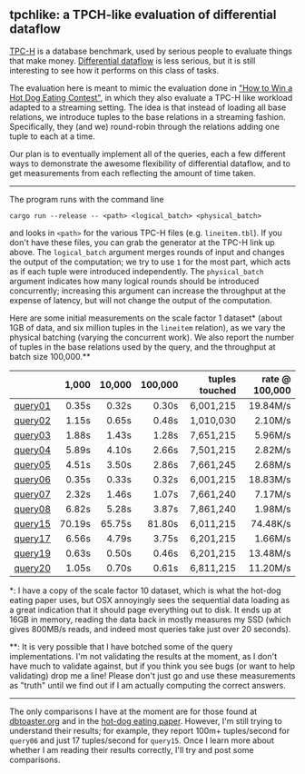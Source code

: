 ## tpchlike: a TPCH-like evaluation of differential dataflow

[TPC-H](http://www.tpc.org/tpch/) is a database benchmark, used by serious people to evaluate things that make money. [Differential dataflow](https://github.com/frankmcsherry/differential-dataflow) is less serious, but it is still interesting to see how it performs on this class of tasks.

The evaluation here is meant to mimic the evaluation done in ["How to Win a Hot Dog Eating Contest"](https://infoscience.epfl.ch/record/218203/files/sigmod2016-cr.pdf?version=1), in which they also evaluate a TPC-H like workload adapted to a streaming setting. The idea is that instead of loading all base relations, we introduce tuples to the base relations in a streaming fashion. Specifically, they (and we) round-robin through the relations adding one tuple to each at a time. 

Our plan is to eventually implement all of the queries, each a few different ways to demonstrate the awesome flexibility of differential dataflow, and to get measurements from each reflecting the amount of time taken. 

---

The program runs with the command line

    cargo run --release -- <path> <logical_batch> <physical_batch>

and looks in `<path>` for the various TPC-H files (e.g. `lineitem.tbl`). If you don't have these files, you can grab the generator at the TPC-H link up above. The `logical_batch` argument merges rounds of input and changes the output of the computation; we try to use `1` for the most part, which acts as if each tuple were introduced independently. The `physical_batch` argument indicates how many logical rounds should be introduced concurrently; increasing this argument can increase the throughput at the expense of latency, but will not change the output of the computation.

Here are some initial measurements on the scale factor 1 dataset* (about 1GB of data, and six million tuples in the `lineitem` relation), as we vary the physical batching (varying the concurrent work). We also report the number of tuples in the base relations used by the query, and the throughput at batch size 100,000.**

|                                                                                                               |  1,000 | 10,000 | 100,000 | tuples touched | rate @ 100,000 |
|--------------------------------------------------------------------------------------------------------------:|-------:|-------:|--------:|---------------:|---------------:|
| [query01](./src/queries/query01.rs) |  0.35s |  0.32s |   0.30s |      6,001,215 |       19.84M/s |
| [query02](https://github.com/frankmcsherry/differential-dataflow/blob/master/tpchlike/src/queries/query02.rs) |  1.15s |  0.65s |   0.48s |      1,010,030 |        2.10M/s |
| [query03](https://github.com/frankmcsherry/differential-dataflow/blob/master/tpchlike/src/queries/query03.rs) |  1.88s |  1.43s |   1.28s |      7,651,215 |        5.96M/s |
| [query04](https://github.com/frankmcsherry/differential-dataflow/blob/master/tpchlike/src/queries/query04.rs) |  5.89s |  4.10s |   2.66s |      7,501,215 |        2.82M/s |
| [query05](https://github.com/frankmcsherry/differential-dataflow/blob/master/tpchlike/src/queries/query05.rs) |  4.51s |  3.50s |   2.86s |      7,661,245 |        2.68M/s |
| [query06](https://github.com/frankmcsherry/differential-dataflow/blob/master/tpchlike/src/queries/query06.rs) |  0.35s |  0.33s |   0.32s |      6,001,215 |       18.83M/s |
| [query07](https://github.com/frankmcsherry/differential-dataflow/blob/master/tpchlike/src/queries/query07.rs) |  2.32s |  1.46s |   1.07s |      7,661,240 |        7.17M/s |
| [query08](https://github.com/frankmcsherry/differential-dataflow/blob/master/tpchlike/src/queries/query08.rs) |  6.82s |  5.28s |   3.87s |      7,861,240 |        1.98M/s |
| [query15](https://github.com/frankmcsherry/differential-dataflow/blob/master/tpchlike/src/queries/query15.rs) | 70.19s | 65.75s |  81.80s |      6,011,215 |       74.48K/s |
| [query17](https://github.com/frankmcsherry/differential-dataflow/blob/master/tpchlike/src/queries/query17.rs) |  6.56s |  4.79s |   3.75s |      6,201,215 |        1.66M/s |
| [query19](https://github.com/frankmcsherry/differential-dataflow/blob/master/tpchlike/src/queries/query19.rs) |  0.63s |  0.50s |   0.46s |      6,201,215 |       13.48M/s |
| [query20](https://github.com/frankmcsherry/differential-dataflow/blob/master/tpchlike/src/queries/query20.rs) |  1.05s |  0.70s |   0.61s |      6,811,215 |       11.20M/s |

*: I have a copy of the scale factor 10 dataset, which is what the hot-dog eating paper uses, but OSX annoyingly sees the sequential data loading as a great indication that it should page everything out to disk. It ends up at 16GB in memory, reading the data back in mostly measures my SSD (which gives 800MB/s reads, and indeed most queries take just over 20 seconds).

**: It is very possible that I have botched some of the query implementations. I'm not validating the results at the moment, as I don't have much to validate against, but if you think you see bugs (or want to help validating) drop me a line! Please don't just go and use these measurements as "truth" until we find out if I am actually computing the correct answers.

---

The only comparisons I have at the moment are for those found at [dbtoaster.org](http://www.dbtoaster.org/index.php?page=home&subpage=performance) and in the [hot-dog eating paper](https://infoscience.epfl.ch/record/218203/files/sigmod2016-cr.pdf?version=1). However, I'm still trying to understand their results; for example, they report 100m+ tuples/second for `query06` and just 17 tuples/second for `query15`. Once I learn more about whether I am reading their results correctly, I'll try and post some comparisons.